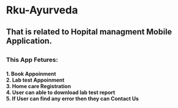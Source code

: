 # Rku-Ayurveda

<h2>That is related to Hopital managment Mobile Application.<h2>

<h3>This App Fetures:</h3>
    <h4>1. Book Appoinment <br/>
    2. Lab test Appoinment<br/>
    3. Home care Registration<br/>
    4. User can able to download lab test report<br/>
    5. If User can find any error then they can Contact Us</h4>
